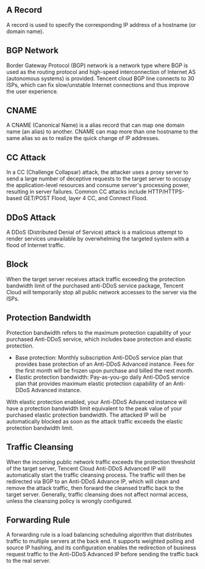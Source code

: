 ## A Record
A record is used to specify the corresponding IP address of a hostname (or domain name).

## BGP Network
Border Gateway Protocol (BGP) network is a network type where BGP is used as the routing protocol and high-speed interconnection of Internet AS (autonomous systems) is provided. Tencent cloud BGP line connects to 30 ISPs, which can fix slow/unstable Internet connections and thus improve the user experience.

## CNAME
A CNAME (Canonical Name) is a alias record that can map one domain name (an alias) to another. CNAME can map more than one hostname to the same alias so as to realize the quick change of IP addresses.

## CC Attack
In a CC (Challenge Collapsar) attack, the attacker uses a proxy server to send a large number of deceptive requests to the target server to occupy the application-level resources and consume server's processing power, resulting in server failures. Common CC attacks include HTTP/HTTPS-based GET/POST Flood, layer 4 CC, and Connect Flood.

## DDoS Attack
A DDoS (Distributed Denial of Service) attack is a malicious attempt to render services unavailable by overwhelming the targeted system with a flood of Internet traffic.

## Block
When the target server receives attack traffic exceeding the protection bandwidth limit of the purchased anti-DDoS service package, Tencent Cloud will temporarily stop all public network accesses to the server via the ISPs.

## Protection Bandwidth
Protection bandwidth refers to the maximum protection capability of your purchased Anti-DDoS service, which includes base protection and elastic protection.
- Base protection: Monthly subscription Anti-DDoS service plan that provides base protection of an Anti-DDoS Advanced instance. Fees for the first month will be frozen upon purchase and billed the next month. 
- Elastic protection bandwidth: Pay-as-you-go daily Anti-DDoS service plan that provides maximum elastic protection capability of an Anti-DDoS Advanced instance.

With elastic protection enabled, your Anti-DDoS Advanced instance will have a protection bandwidth limit equivalent to the peak value of your purchased elastic protection bandwidth. The attacked IP will be automatically blocked as soon as the attack traffic exceeds the elastic protection bandwidth limit.

## Traffic Cleansing
When the incoming public network traffic exceeds the protection threshold of the target server, Tencent Cloud Anti-DDoS Advanced IP will automatically start the traffic cleansing process. The traffic will then be redirected via BGP to an Anti-DDoS Advance IP, which will clean and remove the attack traffic, then forward the cleansed traffic back to the target server. Generally, traffic cleansing does not affect normal access, unless the cleansing policy is wrongly configured.

## Forwarding Rule
A forwarding rule is a load balancing scheduling algorithm that distributes traffic to multiple servers at the back end. It supports weighted polling and source IP hashing, and its configuration enables the redirection of business request traffic to the Anti-DDoS Advanced IP before sending the traffic back to the real server.

